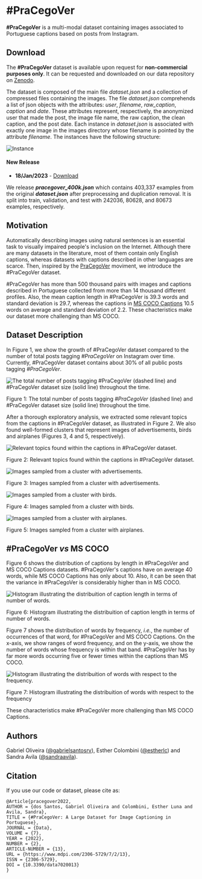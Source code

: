 # \#PraCegoVer

**\#PraCegoVer** is a multi-modal dataset containing images associated to Portuguese captions based on posts from
Instagram.

## Download

The **\#PraCegoVer** dataset is available upon request for **non-commercial purposes only**. It can be requested and
downloaded on our data repository on [Zenodo](https://zenodo.org/record/7548638).

The dataset is composed of the main file _dataset.json_ and a collection of compressed files containing the images. The
file _dataset.json_ comprehends a list of json objects with the attributes: _user_, _filename_, _raw_caption_, _caption_
and _date_. These attributes represent, respectively, the anonymized user that made the post, the image file name, the
raw caption, the clean caption, and the post date. Each instance in _dataset.json_ is associated with exactly one image
in the images directory whose filename is pointed by the attribute
_filename_. The instances have the following structure:

![Instance](https://github.com/gabrielsantosrv/PraCegoVer/blob/main/assets/instance.png)

#### New Release
- **18/Jan/2023** - [Download](https://zenodo.org/record/7548638)

We release ***pracegover_400k.json*** which contains 403,337 examples from the original ***dataset.json***  after preprocessing and duplication removal. It is split into train, validation, and test with 242036, 80628, and 80673 examples, respectively.

## Motivation

Automatically describing images using natural sentences is an essential task to visually impaired people's inclusion on
the Internet. Although there are many datasets in the literature, most of them contain only English captions, whereas
datasets with captions described in other languages are scarce. Then, inspired by
the [PraCegoVer](https://mwpt.com.br/criadora-do-projeto-pracegover-incentiva-descricao-de-imagens-na-web/) moviment, we
introduce the \#PraCegoVer dataset.

\#PraCegoVer has more than 500 thousand pairs with images and captions described in Portuguese collected from more than
14 thousand different profiles. Also, the mean caption length in \#PraCegoVer is 39.3 words and standard deviation is
29.7, whereas the captions in [MS COCO Captions](http://cocodataset.org/) 10.5 words on average and standard deviation
of 2.2. These chacteristics make our dataset more challenging than MS COCO.

## Dataset Description

In Figure 1, we show the growth of \#PraCegoVer dataset compared to the number of total posts tagging  *\#PraCegoVer* on
Instagram over time. Currently, \#PraCegoVer dataset contains about 30\% of all public posts tagging  *\#PraCegoVer*.

![The total number of posts tagging \#PraCegoVer (dashed line) and \#PraCegoVer dataset size (solid line) throughout the time.](https://github.com/gabrielsantosrv/PraCegoVer/blob/main/assets/dataset_size_over_time.png)

Figure 1: The total number of posts tagging *\#PraCegoVer* (dashed line) and \#PraCegoVer dataset size (solid line)
throughout the time.

After a thorough exploratory analysis, we extracted some relevant topics from the captions in \#PraCegoVer dataset, as
illustrated in Figure 2. We also found well-formed clusters that represent images of advertisements, birds and
airplanes (Figures 3, 4 and 5, respectively).

![Relevant topics found within the captions in \#PraCegoVer dataset.](https://github.com/gabrielsantosrv/PraCegoVer/blob/main/assets/caption_topics.png)

Figure 2: Relevant topics found within the captions in \#PraCegoVer dataset.

![Images sampled from a cluster with advertisements.](https://github.com/gabrielsantosrv/PraCegoVer/blob/main/assets/cluster_ads.png)

Figure 3: Images sampled from a cluster with advertisements.

![Images sampled from a cluster with birds.](https://github.com/gabrielsantosrv/PraCegoVer/blob/main/assets/cluster_birds.png)

Figure 4: Images sampled from a cluster with birds.

![Images sampled from a cluster with airplanes.](https://github.com/gabrielsantosrv/PraCegoVer/blob/main/assets/cluster_airplanes.png)

Figure 5: Images sampled from a cluster with airplanes.

## \#PraCegoVer *vs* MS COCO

Figure 6 shows the distribution of captions by length in \#PraCegoVer and MS COCO Captions datasets. \#PraCegoVer's
captions have on average 40 words, while MS COCO Captions has only about 10. Also, it can be seen that the variance in
\#PraCegoVer is considerably higher than in MS COCO.

![Histogram illustrating the distribuition of caption length in terms of number of words.](https://github.com/gabrielsantosrv/PraCegoVer/blob/main/assets/joint_histogram_posts_by_text_length.png)

Figure 6: Histogram illustrating the distribuition of caption length in terms of number of words.

Figure 7 shows the distribution of words by frequency, *i.e.*, the number of occurrences of that word, for \#PraCegoVer
and MS COCO Captions. On the x-axis, we show ranges of word frequency, and on the y-axis, we show the number of words
whose frequency is within that band. \#PraCegoVer has by far more words occurring five or fewer times within the
captions than MS COCO.

![Histogram illustrating the distribuition of words with respect to the frequency.](https://github.com/gabrielsantosrv/PraCegoVer/blob/main/assets/joint_plot_word_frequency.png)

Figure 7: Histogram illustrating the distribuition of words with respect to the frequency

These characteristics make \#PraCegoVer more challenging than MS COCO Captions.

## Authors

Gabriel Oliveira ([@gabrielsantosrv](https://github.com/gabrielsantosrv)), Esther
Colombini ([@estherlc](https://github.com/estherlc)) and Sandra Avila ([@sandraavila](https://github.com/sandraavila)). 

## Citation
If you use our code or dataset, please cite as:

```
@Article{pracegover2022,
AUTHOR = {dos Santos, Gabriel Oliveira and Colombini, Esther Luna and Avila, Sandra},
TITLE = {#PraCegoVer: A Large Dataset for Image Captioning in Portuguese},
JOURNAL = {Data},
VOLUME = {7},
YEAR = {2022},
NUMBER = {2},
ARTICLE-NUMBER = {13},
URL = {https://www.mdpi.com/2306-5729/7/2/13},
ISSN = {2306-5729},
DOI = {10.3390/data7020013}
}
```
